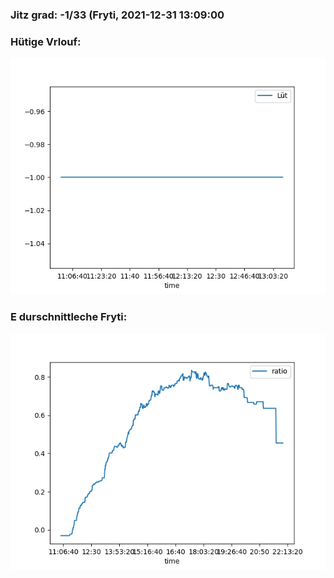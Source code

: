 ### Jitz grad: -1/33 (Fryti, 2021-12-31 13:09:00

### Hütige Vrlouf:
![Graph](Today.png)

### E durschnittleche Fryti:
![Graph](Fryti.png)